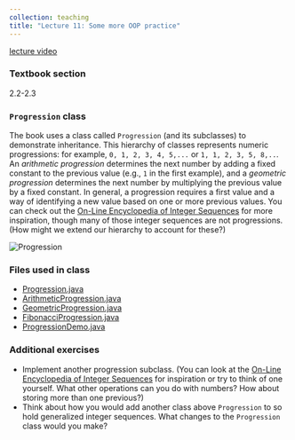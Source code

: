 ```yaml
---
collection: teaching
title: "Lecture 11: Some more OOP practice"
---
```


[lecture video](https://youtu.be/8svoVnwqqIQ)

### Textbook section
2.2-2.3

### `Progression` class

The book uses a class called `Progression` (and its subclasses) to demonstrate
inheritance. This hierarchy of classes represents numeric progressions: for
example, `0, 1, 2, 3, 4, 5,...` or `1, 1, 2, 3, 5, 8,..`. An *arithmetic
progression* determines the next number by adding a fixed constant to the
previous value (e.g., `1` in the first example), and a *geometric progression*
determines the next number by multiplying the previous value by a fixed
constant. In general, a progression requires a first value and a way of
identifying a new value based on one or more previous values. You can check out the
[On-Line Encyclopedia of Integer Sequences](https://oeis.org/) for more
inspiration, though many of those integer sequences are not progressions. (How
might we extend our hierarchy to account for these?)

![Progression](https://lgw2.github.io/teaching/csci132-fall-2022/lectures/prog.png)

### Files used in class
* [Progression.java](https://lgw2.github.io/teaching/csci132-fall-2022/lectures/Progression.java)
* [ArithmeticProgression.java](https://lgw2.github.io/teaching/csci132-fall-2022/lectures/ArithmeticProgression.java)
* [GeometricProgression.java](https://lgw2.github.io/teaching/csci132-fall-2022/lectures/GeometricProgression.java)
* [FibonacciProgression.java](https://lgw2.github.io/teaching/csci132-fall-2022/lectures/FibonacciProgression.java)
* [ProgressionDemo.java](https://lgw2.github.io/teaching/csci132-fall-2022/lectures/ProgressionDemo.java)

### Additional exercises
* Implement another progression subclass. (You can look at the [On-Line Encyclopedia of Integer Sequences](https://oeis.org/)
for inspiration or try to think of one yourself. What other operations can
	you do with numbers? How about storing more than one previous?)
* Think about how you would add another class above `Progression` to so hold
	generalized integer sequences. What changes to the `Progression` class
	would you make?
